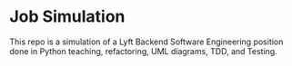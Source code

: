 # Job Simulation
This repo is a simulation of a Lyft Backend Software Engineering position done in Python teaching, refactoring, UML diagrams, TDD, and Testing.
